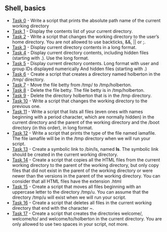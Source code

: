 ## Shell, basics

* [Task 0](./0-current_working_directory) - Write a script that prints the absolute path name of the current working directory
* [Task 1](./1-listit) - Display the contents list of your current directory.
* [Task 2](./2-bring_me_home) - Write a script that changes the working directory to the user’s home directory.
You are not allowed to use backticks, &&, || or ;.
* [Task 3](./3-listfiles) - Display current directory contents in a long format.
* [Task 4](./4-listmorefiles) - Display current directory contents, including hidden files (starting with .). Use the long format.
* [Task 5](./5-listfilesdigitonly) - Display current directory contents.
Long format
with user and group IDs displayed numerically
And hidden files (starting with .)
* [Task 6](./6-firstdirectory) - Create a script that creates a directory named holberton in the /tmp/ directory.
* [Task 7](./7-movethatfile) - Move the file betty from /tmp/ to /tmp/holberton.
* [Task 8](./8-firstdelete) - Delete the file betty. The file betty is in /tmp/holberton.
* [Task 9](./9-firstdirdeletion) - Delete the directory holberton that is in the /tmp directory.
* [Task 10](./10-back) - Write a script that changes the working directory to the previous one.
* [Task 11](./11-lists) - Write a script that lists all files (even ones with names beginning with a period character, which are normally hidden) in the current directory and the parent of the working directory and the /boot directory (in this order), in long format.
* [Task 12](./12-file_type) - Write a script that prints the type of the file named iamafile. The file iamafile will be in the /tmp directory when we will run your script.
* [Task 13](./13-symbolic_link) - Create a symbolic link to /bin/ls, named __ls__. The symbolic link should be created in the current working directory.
* [Task 14](./14-copy_html) - Create a script that copies all the HTML files from the current working directory to the parent of the working directory, but only copy files that did not exist in the parent of the working directory or were newer than the versions in the parent of the working directory. You can consider that all HTML files have the extension .html
* [Task 15](./15-lets_move) - Create a script that moves all files beginning with an uppercase letter to the directory /tmp/u. You can assume that the directory /tmp/u will exist when we will run your script.
* [Task 16](./16-clean_emacs) - Create a script that deletes all files in the current working directory that end with the character ~.
* [Task 17](./17-tree) - Create a script that creates the directories welcome/, welcome/to/ and welcome/to/holberton in the current directory. You are only allowed to use two spaces in your script, not more.


